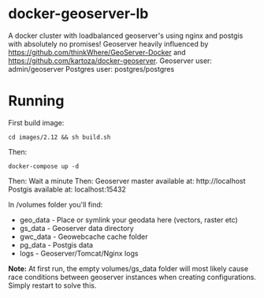 # docker-geoserver-lb

A docker cluster with loadbalanced geoserver's using nginx and postgis with absolutely no promises!
Geoserver heavily influenced by https://github.com/thinkWhere/GeoServer-Docker and https://github.com/kartoza/docker-geoserver.
Geoserver user: admin/geoserver
Postgres user: postgres/postgres

# Running

First build image:
```shell
cd images/2.12 && sh build.sh
```
Then:
```shell
docker-compose up -d
```
Then: Wait a minute
Then:
Geoserver master available at: http://localhost
Postgis available at: localhost:15432

In /volumes folder you'll find:
* geo_data - Place or symlink your geodata here (vectors, raster etc)
* gs_data - Geoserver data directory
* gwc_data - Geowebcache cache folder
* pg_data - Postgis data
* logs - Geoserver/Tomcat/Nginx logs

**Note:** At first run, the empty volumes/gs_data folder will most likely cause race conditions between geoserver instances when creating configurations. Simply restart to solve this. 
